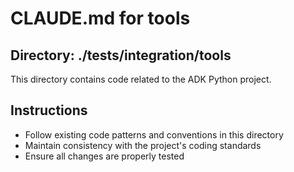 # CLAUDE.md for tools

## Directory: ./tests/integration/tools

This directory contains code related to the ADK Python project.

## Instructions
- Follow existing code patterns and conventions in this directory
- Maintain consistency with the project's coding standards
- Ensure all changes are properly tested
